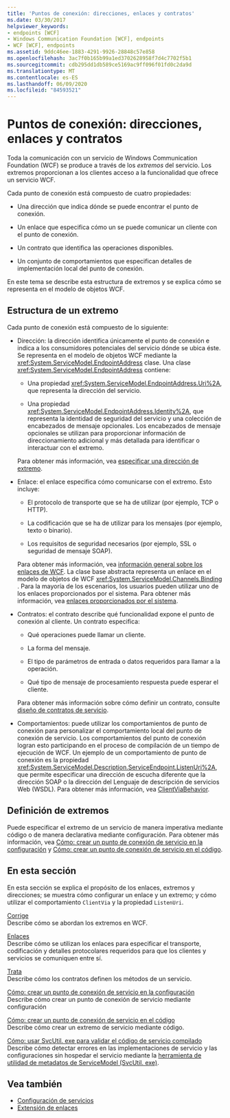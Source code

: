 ```yaml
---
title: 'Puntos de conexión: direcciones, enlaces y contratos'
ms.date: 03/30/2017
helpviewer_keywords:
- endpoints [WCF]
- Windows Communication Foundation [WCF], endpoints
- WCF [WCF], endpoints
ms.assetid: 9ddc46ee-1883-4291-9926-28848c57e858
ms.openlocfilehash: 3ac7f0b165b99a1ed3702628958f7d4c7702f5b1
ms.sourcegitcommit: cdb295dd1db589ce5169ac9ff096f01fd0c2da9d
ms.translationtype: MT
ms.contentlocale: es-ES
ms.lasthandoff: 06/09/2020
ms.locfileid: "84593521"
---
```

# <a name="endpoints-addresses-bindings-and-contracts"></a>Puntos de conexión: direcciones, enlaces y contratos

Toda la comunicación con un servicio de Windows Communication Foundation (WCF) se produce a través de los *extremos* del servicio. Los extremos proporcionan a los clientes acceso a la funcionalidad que ofrece un servicio WCF.

Cada punto de conexión está compuesto de cuatro propiedades:

- Una dirección que indica dónde se puede encontrar el punto de conexión.

- Un enlace que especifica cómo un se puede comunicar un cliente con el punto de conexión.

- Un contrato que identifica las operaciones disponibles.

- Un conjunto de comportamientos que especifican detalles de implementación local del punto de conexión.

En este tema se describe esta estructura de extremos y se explica cómo se representa en el modelo de objetos WCF.

## <a name="the-structure-of-an-endpoint"></a>Estructura de un extremo

Cada punto de conexión está compuesto de lo siguiente:

- Dirección: la dirección identifica únicamente el punto de conexión e indica a los consumidores potenciales del servicio dónde se ubica éste. Se representa en el modelo de objetos WCF mediante la <xref:System.ServiceModel.EndpointAddress> clase. Una clase <xref:System.ServiceModel.EndpointAddress> contiene:

  - Una propiedad <xref:System.ServiceModel.EndpointAddress.Uri%2A>, que representa la dirección del servicio.

  - Una propiedad <xref:System.ServiceModel.EndpointAddress.Identity%2A>, que representa la identidad de seguridad del servicio y una colección de encabezados de mensaje opcionales. Los encabezados de mensaje opcionales se utilizan para proporcionar información de direccionamiento adicional y más detallada para identificar o interactuar con el extremo.

  Para obtener más información, vea [especificar una dirección de extremo](../specifying-an-endpoint-address.md).

- Enlace: el enlace especifica cómo comunicarse con el extremo. Esto incluye:

  - El protocolo de transporte que se ha de utilizar (por ejemplo, TCP o HTTP).

  - La codificación que se ha de utilizar para los mensajes (por ejemplo, texto o binario).

  - Los requisitos de seguridad necesarios (por ejemplo, SSL o seguridad de mensaje SOAP).

  Para obtener más información, vea [información general sobre los enlaces de WCF](../bindings-overview.md). La clase base abstracta representa un enlace en el modelo de objetos de WCF <xref:System.ServiceModel.Channels.Binding> . Para la mayoría de los escenarios, los usuarios pueden utilizar uno de los enlaces proporcionados por el sistema. Para obtener más información, vea [enlaces proporcionados por el sistema](../system-provided-bindings.md).

- Contratos: el contrato describe qué funcionalidad expone el punto de conexión al cliente. Un contrato especifica:

  - Qué operaciones puede llamar un cliente.

  - La forma del mensaje.

  - El tipo de parámetros de entrada o datos requeridos para llamar a la operación.

  - Qué tipo de mensaje de procesamiento respuesta puede esperar el cliente.

  Para obtener más información sobre cómo definir un contrato, consulte [diseño de contratos de servicio](../designing-service-contracts.md).

- Comportamientos: puede utilizar los comportamientos de punto de conexión para personalizar el comportamiento local del punto de conexión de servicio. Los comportamientos del punto de conexión logran esto participando en el proceso de compilación de un tiempo de ejecución de WCF. Un ejemplo de un comportamiento de punto de conexión es la propiedad <xref:System.ServiceModel.Description.ServiceEndpoint.ListenUri%2A>, que permite especificar una dirección de escucha diferente que la dirección SOAP o la dirección del Lenguaje de descripción de servicios Web (WSDL). Para obtener más información, vea [ClientViaBehavior](../diagnostics/wmi/clientviabehavior.md).

## <a name="defining-endpoints"></a>Definición de extremos

Puede especificar el extremo de un servicio de manera imperativa mediante código o de manera declarativa mediante configuración. Para obtener más información, vea [Cómo: crear un punto de conexión de servicio en la configuración](how-to-create-a-service-endpoint-in-configuration.md) y [Cómo: crear un punto de conexión de servicio en el código](how-to-create-a-service-endpoint-in-code.md).

## <a name="in-this-section"></a>En esta sección

En esta sección se explica el propósito de los enlaces, extremos y direcciones; se muestra cómo configurar un enlace y un extremo; y cómo utilizar el comportamiento `ClientVia` y la propiedad `ListenUri`.

[Corrige](endpoint-addresses.md)\
Describe cómo se abordan los extremos en WCF.

[Enlaces](bindings.md)\
Describe cómo se utilizan los enlaces para especificar el transporte, codificación y detalles protocolares requeridos para que los clientes y servicios se comuniquen entre sí.

[Trata](contracts.md)\
Describe cómo los contratos definen los métodos de un servicio.

[Cómo: crear un punto de conexión de servicio en la configuración](how-to-create-a-service-endpoint-in-configuration.md)\
Describe cómo crear un punto de conexión de servicio mediante configuración

[Cómo: crear un punto de conexión de servicio en el código](how-to-create-a-service-endpoint-in-code.md)\
Describe cómo crear un extremo de servicio mediante código.

[Cómo: usar SvcUtil. exe para validar el código de servicio compilado](how-to-use-svcutil-exe-to-validate-compiled-service-code.md)\
Describe cómo detectar errores en las implementaciones de servicio y las configuraciones sin hospedar el servicio mediante la [herramienta de utilidad de metadatos de ServiceModel (SvcUtil. exe)](../servicemodel-metadata-utility-tool-svcutil-exe.md).

## <a name="see-also"></a>Vea también

- [Configuración de servicios](../configuring-services.md)
- [Extensión de enlaces](../extending/extending-bindings.md)
